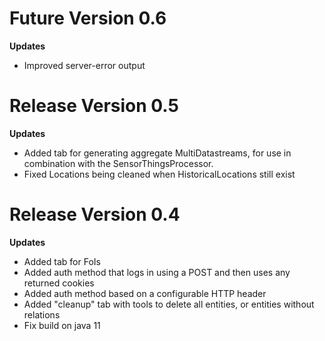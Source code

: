 # Future Version 0.6

**Updates**
* Improved server-error output


# Release Version 0.5

**Updates**
* Added tab for generating aggregate MultiDatastreams, for use in combination with the SensorThingsProcessor.
* Fixed Locations being cleaned when HistoricalLocations still exist


# Release Version 0.4

**Updates**
* Added tab for FoIs
* Added auth method that logs in using a POST and then uses any returned cookies
* Added auth method based on a configurable HTTP header
* Added "cleanup" tab with tools to delete all entities, or entities without relations
* Fix build on java 11
